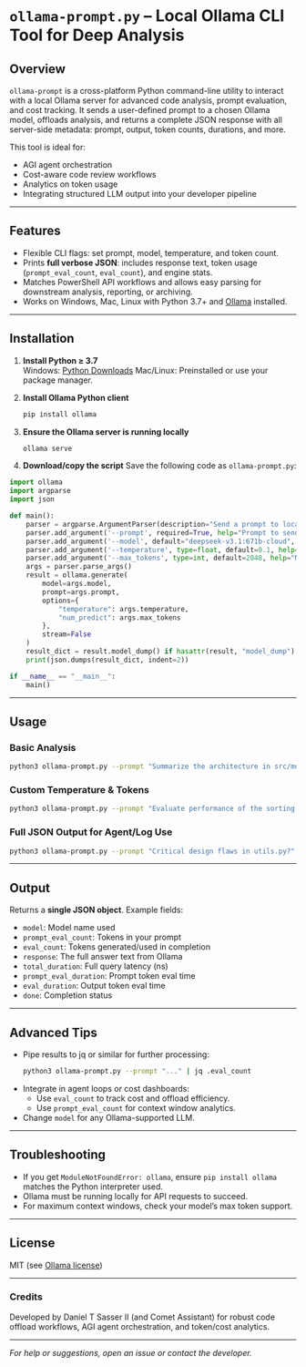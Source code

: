 # `ollama-prompt.py` – Local Ollama CLI Tool for Deep Analysis

## **Overview**
`ollama-prompt` is a cross-platform Python command-line utility to interact with a local Ollama server for advanced code analysis, prompt evaluation, and cost tracking. It sends a user-defined prompt to a chosen Ollama model, offloads analysis, and returns a complete JSON response with all server-side metadata: prompt, output, token counts, durations, and more.

This tool is ideal for:
- AGI agent orchestration
- Cost-aware code review workflows
- Analytics on token usage
- Integrating structured LLM output into your developer pipeline

***

## **Features**
- Flexible CLI flags: set prompt, model, temperature, and token count.
- Prints **full verbose JSON**: includes response text, token usage (`prompt_eval_count`, `eval_count`), and engine stats.
- Matches PowerShell API workflows and allows easy parsing for downstream analysis, reporting, or archiving.
- Works on Windows, Mac, Linux with Python 3.7+ and [Ollama](https://ollama.com/) installed.

***

## **Installation**

1. **Install Python ≥ 3.7**  
   Windows: [Python Downloads](https://www.python.org/downloads/)
   Mac/Linux: Preinstalled or use your package manager.

2. **Install Ollama Python client**
   ```bash
   pip install ollama
   ```

3. **Ensure the Ollama server is running locally**
   ```bash
   ollama serve
   ```

4. **Download/copy the script**
   Save the following code as `ollama-prompt.py`:

```python
import ollama
import argparse
import json

def main():
    parser = argparse.ArgumentParser(description="Send a prompt to local Ollama and get full verbose JSON response (tokens, durations, output).")
    parser.add_argument('--prompt', required=True, help="Prompt to send to the model")
    parser.add_argument('--model', default="deepseek-v3.1:671b-cloud", help="Model name")
    parser.add_argument('--temperature', type=float, default=0.1, help="Sampling temperature")
    parser.add_argument('--max_tokens', type=int, default=2048, help="Maximum tokens for response")
    args = parser.parse_args()
    result = ollama.generate(
        model=args.model,
        prompt=args.prompt,
        options={
            "temperature": args.temperature,
            "num_predict": args.max_tokens
        },
        stream=False
    )
    result_dict = result.model_dump() if hasattr(result, "model_dump") else dict(result)
    print(json.dumps(result_dict, indent=2))

if __name__ == "__main__":
    main()
```

***

## **Usage**

### **Basic Analysis**
```bash
python3 ollama-prompt.py --prompt "Summarize the architecture in src/modules." --model deepseek-v3.1:671b-cloud
```

### **Custom Temperature & Tokens**
```bash
python3 ollama-prompt.py --prompt "Evaluate performance of the sorting algorithms." --temperature 0.05 --max_tokens 4096
```

### **Full JSON Output for Agent/Log Use**
```bash
python3 ollama-prompt.py --prompt "Critical design flaws in utils.py?" > analysis.json
```

***

## **Output**
Returns a **single JSON object**. Example fields:
- `model`: Model name used
- `prompt_eval_count`: Tokens in your prompt
- `eval_count`: Tokens generated/used in completion
- `response`: The full answer text from Ollama
- `total_duration`: Full query latency (ns)
- `prompt_eval_duration`: Prompt token eval time
- `eval_duration`: Output token eval time
- `done`: Completion status

***

## **Advanced Tips**
- Pipe results to jq or similar for further processing:
  ```bash
  python3 ollama-prompt.py --prompt "..." | jq .eval_count
  ```
- Integrate in agent loops or cost dashboards:
  - Use `eval_count` to track cost and offload efficiency.
  - Use `prompt_eval_count` for context window analytics.
- Change `model` for any Ollama-supported LLM.

***

## **Troubleshooting**
- If you get `ModuleNotFoundError: ollama`, ensure `pip install ollama` matches the Python interpreter used.
- Ollama must be running locally for API requests to succeed.
- For maximum context windows, check your model’s max token support.

***

## **License**
MIT (see [Ollama license](https://ollama.com/))

***

### **Credits**
Developed by Daniel T Sasser II (and Comet Assistant) for robust code offload workflows, AGI agent orchestration, and token/cost analytics.

***

*For help or suggestions, open an issue or contact the developer.*